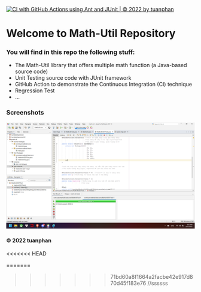 [![CI with GitHub Actions using Ant and JUnit | © 2022 by tuanphan](https://github.com/TuanPA0212/math-utl/actions/workflows/ci-junit.yml/badge.svg)](https://github.com/TuanPA0212/math-utl/actions/workflows/ci-junit.yml)
# Welcome to Math-Util Repository
### You will find in this repo the following stuff:
* The Math-Util library that offers multiple math function (a Java-based source code)
* Unit Testing source code with JUnit framework
* GitHub Action to demonstrate the Continuous Integration (CI) technique
* Regression Test
* ...

### Screenshots
![DDT & TDD with JUnit](https://github.com/TuanPA0212/math-utl/blob/main/images/DDT%20with%20JUnit.png)


#### © 2022 tuanphan
<<<<<<< HEAD

=======
>>>>>>> 71bd60a8f1664a2facbe42e917d870d45f183e76
//ssssss